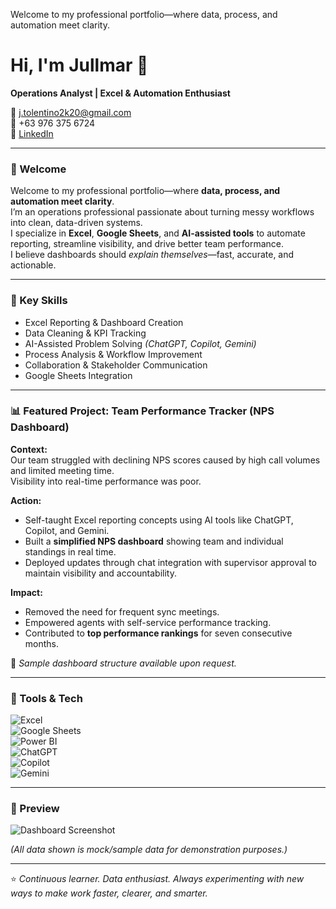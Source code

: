 Welcome to my professional portfolio—where data, process, and automation meet clarity.
# Hi, I'm Jullmar 👋  
**Operations Analyst | Excel & Automation Enthusiast**

📧 [j.tolentino2k20@gmail.com](mailto:j.tolentino2k20@gmail.com)  
📱 +63 976 375 6724  
🔗 [LinkedIn](https://www.linkedin.com/in/jullmar-tolentino/)

---

### 🏁 Welcome  
Welcome to my professional portfolio—where **data, process, and automation meet clarity**.  
I’m an operations professional passionate about turning messy workflows into clean, data-driven systems.  
I specialize in **Excel**, **Google Sheets**, and **AI-assisted tools** to automate reporting, streamline visibility, and drive better team performance.  
I believe dashboards should *explain themselves*—fast, accurate, and actionable.

---

### 🧠 Key Skills
- Excel Reporting & Dashboard Creation  
- Data Cleaning & KPI Tracking  
- AI-Assisted Problem Solving *(ChatGPT, Copilot, Gemini)*  
- Process Analysis & Workflow Improvement  
- Collaboration & Stakeholder Communication  
- Google Sheets Integration  

---

### 📊 Featured Project: Team Performance Tracker (NPS Dashboard)
**Context:**  
Our team struggled with declining NPS scores caused by high call volumes and limited meeting time.  
Visibility into real-time performance was poor.  

**Action:**  
- Self-taught Excel reporting concepts using AI tools like ChatGPT, Copilot, and Gemini.  
- Built a **simplified NPS dashboard** showing team and individual standings in real time.  
- Deployed updates through chat integration with supervisor approval to maintain visibility and accountability.  

**Impact:**  
- Removed the need for frequent sync meetings.  
- Empowered agents with self-service performance tracking.  
- Contributed to **top performance rankings** for seven consecutive months.  

🔗 *Sample dashboard structure available upon request.*

---

### 🧰 Tools & Tech  
![Excel](https://img.shields.io/badge/-Excel-217346?logo=microsoftexcel&logoColor=white)  
![Google Sheets](https://img.shields.io/badge/-Google%20Sheets-34A853?logo=googlesheets&logoColor=white)  
![Power BI](https://img.shields.io/badge/-Power%20BI-F2C811?logo=powerbi&logoColor=black)  
![ChatGPT](https://img.shields.io/badge/-ChatGPT-74AA9C?logo=openai&logoColor=white)  
![Copilot](https://img.shields.io/badge/-Copilot-000000?logo=githubcopilot&logoColor=white)  
![Gemini](https://img.shields.io/badge/-Gemini-4285F4?logo=google&logoColor=white)

---

### 📸 Preview  
![Dashboard Screenshot](Dashboard_Screenshot.png)

*(All data shown is mock/sample data for demonstration purposes.)*

---

⭐ *Continuous learner. Data enthusiast. Always experimenting with new ways to make work faster, clearer, and smarter.*
